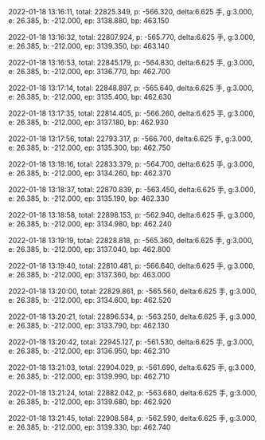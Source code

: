 2022-01-18 13:16:11, total: 22825.349, p: -566.320, delta:6.625 手, g:3.000, e: 26.385, b: -212.000, ep: 3138.880, bp: 463.150

2022-01-18 13:16:32, total: 22807.924, p: -565.770, delta:6.625 手, g:3.000, e: 26.385, b: -212.000, ep: 3139.350, bp: 463.140

2022-01-18 13:16:53, total: 22845.179, p: -564.830, delta:6.625 手, g:3.000, e: 26.385, b: -212.000, ep: 3136.770, bp: 462.700

2022-01-18 13:17:14, total: 22848.897, p: -565.640, delta:6.625 手, g:3.000, e: 26.385, b: -212.000, ep: 3135.400, bp: 462.630

2022-01-18 13:17:35, total: 22814.405, p: -566.260, delta:6.625 手, g:3.000, e: 26.385, b: -212.000, ep: 3137.180, bp: 462.930

2022-01-18 13:17:56, total: 22793.317, p: -566.700, delta:6.625 手, g:3.000, e: 26.385, b: -212.000, ep: 3135.300, bp: 462.750

2022-01-18 13:18:16, total: 22833.379, p: -564.700, delta:6.625 手, g:3.000, e: 26.385, b: -212.000, ep: 3134.260, bp: 462.370

2022-01-18 13:18:37, total: 22870.839, p: -563.450, delta:6.625 手, g:3.000, e: 26.385, b: -212.000, ep: 3135.190, bp: 462.330

2022-01-18 13:18:58, total: 22898.153, p: -562.940, delta:6.625 手, g:3.000, e: 26.385, b: -212.000, ep: 3134.980, bp: 462.240

2022-01-18 13:19:19, total: 22828.818, p: -565.360, delta:6.625 手, g:3.000, e: 26.385, b: -212.000, ep: 3137.040, bp: 462.800

2022-01-18 13:19:40, total: 22810.481, p: -566.640, delta:6.625 手, g:3.000, e: 26.385, b: -212.000, ep: 3137.360, bp: 463.000

2022-01-18 13:20:00, total: 22829.861, p: -565.560, delta:6.625 手, g:3.000, e: 26.385, b: -212.000, ep: 3134.600, bp: 462.520

2022-01-18 13:20:21, total: 22896.534, p: -563.250, delta:6.625 手, g:3.000, e: 26.385, b: -212.000, ep: 3133.790, bp: 462.130

2022-01-18 13:20:42, total: 22945.127, p: -561.530, delta:6.625 手, g:3.000, e: 26.385, b: -212.000, ep: 3136.950, bp: 462.310

2022-01-18 13:21:03, total: 22904.029, p: -561.690, delta:6.625 手, g:3.000, e: 26.385, b: -212.000, ep: 3139.990, bp: 462.710

2022-01-18 13:21:24, total: 22882.042, p: -563.680, delta:6.625 手, g:3.000, e: 26.385, b: -212.000, ep: 3139.680, bp: 462.920

2022-01-18 13:21:45, total: 22908.584, p: -562.590, delta:6.625 手, g:3.000, e: 26.385, b: -212.000, ep: 3139.330, bp: 462.740